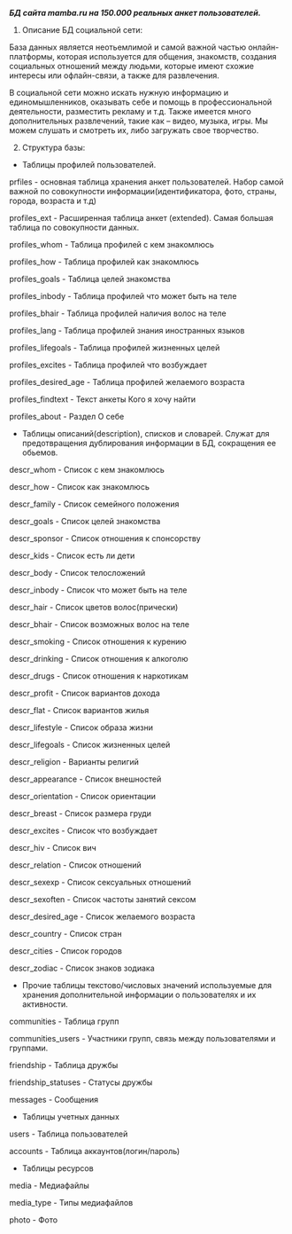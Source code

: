 **_БД сайта mamba.ru на 150.000 реальных анкет пользователей._**

1. Описание БД социальной сети:

База данных является неотьемлимой и самой важной частью онлайн-платформы, которая используется для общения, знакомств, создания социальных отношений между людьми, которые имеют схожие интересы или офлайн-связи, а также для развлечения. 

В социальной сети можно искать нужную информацию и единомышленников, оказывать себе и помощь в профессиональной деятельности, разместить рекламу и т.д. Также имеется много дополнительных развлечений, такие как – видео, музыка, игры. Мы можем слушать и смотреть их, либо загружать свое творчество.

2. Структура базы:

- Таблицы профилей пользователей. 

prfiles - основная таблица хранения анкет пользователей. Набор самой важной по совокупности информации(идентификатора, фото, страны, города, возраста и т.д)

profiles_ext - Расширенная таблица анкет (extended). Самая большая таблица по совокупности данных.

profiles_whom - Таблица профилей с кем знакомлюсь

profiles_how - Таблица профилей как знакомлюсь

profiles_goals - Таблица целей знакомства

profiles_inbody - Таблица профилей что может быть на теле

profiles_bhair - Таблица профилей наличия волос на теле

profiles_lang - Таблица профилей знания иностранных языков

profiles_lifegoals - Таблица профилей жизненных целей

profiles_excites - Таблица профилей что возбуждает

profiles_desired_age - Таблица профилей желаемого возраста

profiles_findtext - Текст анкеты Кого я хочу найти

profiles_about - Раздел О себе

- Таблицы описаний(description), списков и словарей. Служат для предотвращения дублирования информации в БД, сокращения ее обьемов.   

descr_whom - Список с кем знакомлюсь

descr_how - Список как знакомлюсь

descr_family - Список семейного положения

descr_goals - Список целей знакомства

descr_sponsor - Список отношения к спонсорству

descr_kids - Список есть ли дети

descr_body - Список телосложений

descr_inbody - Список что может быть на теле

descr_hair - Список цветов волос(прически)

descr_bhair - Список возможных волос на теле

descr_smoking - Список отношения к курению

descr_drinking - Список отношения к алкоголю

descr_drugs - Список отношения к наркотикам

descr_profit - Список вариантов дохода

descr_flat - Список вариантов жилья

descr_lifestyle - Список образа жизни

descr_lifegoals - Список жизненных целей

descr_religion - Варианты религий

descr_appearance - Список внешностей

descr_orientation - Список ориентации

descr_breast - Список размера груди

descr_excites - Список что возбуждает

descr_hiv - Список вич

descr_relation - Список отношений

descr_sexexp - Список сексуальных отношений

descr_sexoften - Список частоты занятий сексом

descr_desired_age - Список желаемого возраста

descr_country - Список стран

descr_cities - Список городов

descr_zodiac - Список знаков зодиака

- Прочие таблицы текстово/числовых значений используемые для хранения дополнительной информации о пользователях и их активности.

communities - Таблица групп

communities_users - Участники групп, связь между пользователями и группами.

friendship - Таблица дружбы

friendship_statuses - Статусы дружбы

messages - Сообщения

- Таблицы учетных данных

users - Таблица пользователей

accounts - Таблица аккаунтов(логин/пароль)

- Таблицы ресурсов

media - Медиафайлы

media_type - Типы медиафайлов

photo - Фото
